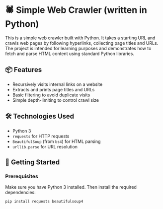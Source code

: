 # 🕷️ Simple Web Crawler (written in Python)

This is a simple web crawler built with Python. It takes a starting URL and crawls web pages by following hyperlinks, collecting page titles and URLs. The project is intended for learning purposes and demonstrates how to fetch and parse HTML content using standard Python libraries.

## 📦 Features

- Recursively visits internal links on a website  
- Extracts and prints page titles and URLs  
- Basic filtering to avoid duplicate visits  
- Simple depth-limiting to control crawl size  

## 🛠️ Technologies Used

- Python 3  
- `requests` for HTTP requests  
- `BeautifulSoup` (from `bs4`) for HTML parsing  
- `urllib.parse` for URL resolution  

## 🚀 Getting Started

### Prerequisites

Make sure you have Python 3 installed. Then install the required dependencies:

```bash
pip install requests beautifulsoup4
